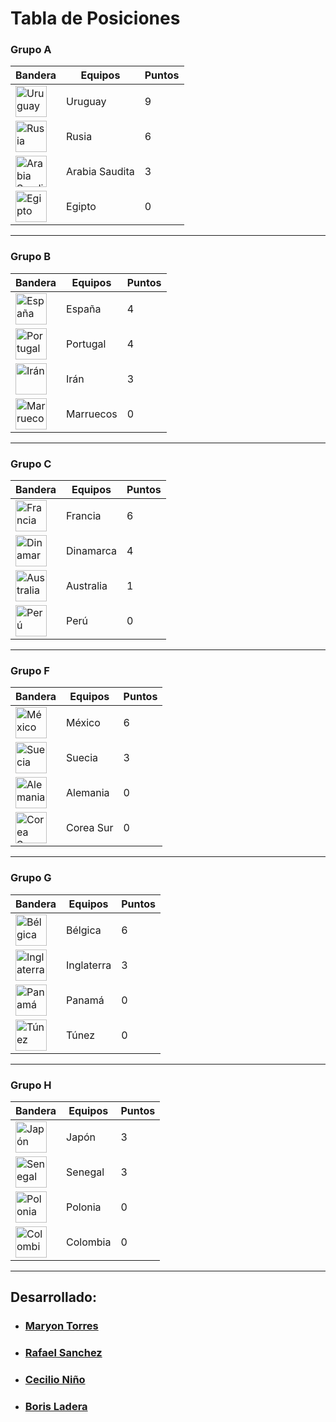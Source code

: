 # Tabla de Posiciones

### Grupo A
|Bandera               |      Equipos         | Puntos|
|----------------------|----------------------|-------|    
| <img alt="Uruguay" src="http://flags.fmcdn.net/data/flags/w580/uy.png" width="50" height="50">| Uruguay | 9| 
| <img alt="Rusia" src="http://flags.fmcdn.net/data/flags/w580/ru.png" width="50" height="50">| Rusia | 6|
| <img alt="Arabia Saudita" src="http://flags.fmcdn.net/data/flags/w580/sa.png" width="50" height="50">| Arabia Saudita | 3|
| <img alt="Egipto" src="http://flags.fmcdn.net/data/flags/w580/eg.png" width="50" height="50">| Egipto | 0 |
 
___
### Grupo B

|Bandera               |      Equipos         | Puntos|
|----------------------|----------------------|-------|
| <img alt="España" src="http://flags.fmcdn.net/data/flags/w580/es.png" width="50" height="50">| España | 4|
|<img alt="Portugal" src="http://flags.fmcdn.net/data/flags/w580/pt.png" width="50" height="50">| Portugal | 4|
|<img alt="Irán" src="http://flags.fmcdn.net/data/flags/w580/ir.png" width="50" height="50">| Irán | 3|
|<img alt="Marruecos" src="http://flags.fmcdn.net/data/flags/w580/ma.png" width="50" height="50">| Marruecos | 0|
___
### Grupo C
|Bandera               |      Equipos         | Puntos|
|----------------------|----------------------|-------|
| <img alt="Francia" src="http://flags.fmcdn.net/data/flags/w580/fr.png" width="50" height="50">| Francia|6|       
| <img alt="Dinamarca" src="http://flags.fmcdn.net/data/flags/w580/dk.png" width="50" height="50">| Dinamarca |4|       
| <img alt="Australia" src="http://flags.fmcdn.net/data/flags/w580/au.png" width="50" height="50">| Australia |1|       
| <img alt="Perú" src="http://flags.fmcdn.net/data/flags/w580/pe.png" width="50" height="50">| Perú |0|       
___

### Grupo F
|Bandera               |      Equipos         | Puntos|
|----------------------|----------------------|-------|
| <img alt="México" src="http://flags.fmcdn.net/data/flags/w580/mx.png" width="50" height="50">| México | 6|
| <img alt="Suecia" src="http://flags.fmcdn.net/data/flags/w580/se.png" width="50" height="50">| Suecia | 3|
| <img alt="Alemania" src="http://flags.fmcdn.net/data/flags/w580/de.png" width="50" height="50">| Alemania | 0|  
| <img alt="Corea Sur" src="http://flags.fmcdn.net/data/flags/w580/kr.png" width="50" height="50">| Corea Sur | 0|     
___

### Grupo G
|Bandera               |      Equipos         | Puntos|
|----------------------|----------------------|-------|
| <img alt="Bélgica" src="http://flags.fmcdn.net/data/flags/w580/be.png" width="50" height="50">| Bélgica|6|       
| <img alt="Inglaterra" src="https://images.ecosia.org/YhP6-1HZWYPeetlZmdY_IFiosBQ=/0x390/smart/http%3A%2F%2F3.bp.blogspot.com%2F-ZPZYb1wmnG8%2FUE1Uu8_U4YI%2FAAAAAAAAANE%2FDIJad4t4cBQ%2Fs1600%2Fengland_flag_pic.jpg" width="50" height="50">| Inglaterra |3|       
| <img alt="Panamá" src="http://flags.fmcdn.net/data/flags/w580/pa.png" width="50" height="50">| Panamá |0|       
| <img alt="Túnez" src="http://flags.fmcdn.net/data/flags/w580/tn.png" width="50" height="50">| Túnez |0|       
___
### Grupo H

|Bandera               |      Equipos         | Puntos|
|----------------------|----------------------|-------|
| <img alt="Japón" src="http://flags.fmcdn.net/data/flags/w580/jp.png" width="50" height="50">| Japón | 3|
|<img alt="Senegal" src="http://flags.fmcdn.net/data/flags/w580/sn.png" width="50" height="50">| Senegal | 3|
|<img alt="Polonia" src="http://flags.fmcdn.net/data/flags/w580/pl.png" width="50" height="50">| Polonia | 0|
|<img alt="Colombia" src="http://flags.fmcdn.net/data/flags/w580/co.png" width="50" height="50">| Colombia | 0|
___
## Desarrollado:
- ### [Maryon Torres](https://twitter.com/maryitotr)
- ### [Rafael Sanchez](https://twitter.com/maryitotr) 
- ### [Cecilio Niño](https://twitter.com/Cecilio_25)
- ### [Boris Ladera]()
